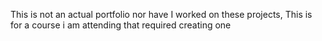 This is not an actual portfolio nor have I worked on these projects, This is for a course i am attending that required creating one
